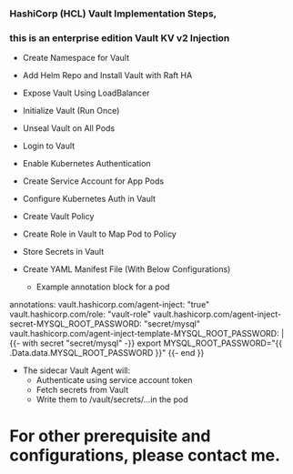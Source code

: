 
### HashiCorp (HCL) Vault Implementation Steps,
### this is an enterprise edition Vault KV v2 Injection

- Create Namespace for Vault

- Add Helm Repo and Install Vault with Raft HA

- Expose Vault Using LoadBalancer

- Initialize Vault (Run Once)

- Unseal Vault on All Pods

- Login to Vault

- Enable Kubernetes Authentication

- Create Service Account for App Pods

- Configure Kubernetes Auth in Vault

- Create Vault Policy

- Create Role in Vault to Map Pod to Policy

- Store Secrets in Vault

- Create YAML Manifest File (With Below Configurations)

   -  Example annotation block for a pod


annotations:
  vault.hashicorp.com/agent-inject: "true"
  vault.hashicorp.com/role: "vault-role"
  vault.hashicorp.com/agent-inject-secret-MYSQL_ROOT_PASSWORD: "secret/mysql"
  vault.hashicorp.com/agent-inject-template-MYSQL_ROOT_PASSWORD: |
    {{- with secret "secret/mysql" -}}
    export MYSQL_ROOT_PASSWORD="{{ .Data.data.MYSQL_ROOT_PASSWORD }}"
    {{- end }}



- The sidecar Vault Agent will:
  - Authenticate using service account token
  - Fetch secrets from Vault
  - Write them to /vault/secrets/...in the pod


# For other prerequisite and configurations, please contact me.